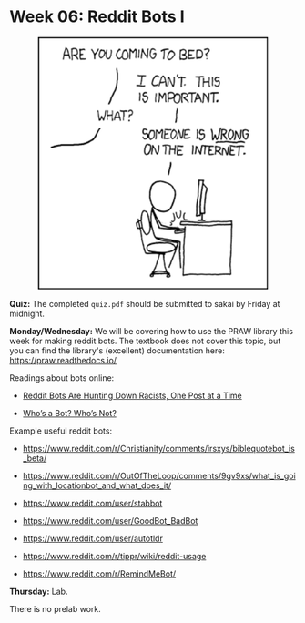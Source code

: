# Week 06: Reddit Bots I

<center>
<img width='80%' src=duty_calls.png />
</center>

**Quiz:**
The completed `quiz.pdf` should be submitted to sakai by Friday at midnight.

**Monday/Wednesday:**
We will be covering how to use the PRAW library this week for making reddit bots.
The textbook does not cover this topic,
but you can find the library's (excellent) documentation here:
https://praw.readthedocs.io/

Readings about bots online:

* [Reddit Bots Are Hunting Down Racists, One Post at a Time](https://www.wired.com/story/reddit-bots-are-hunting-down-racists-one-post-at-a-time/)

* [Who’s a Bot? Who’s Not?](https://www.nytimes.com/2020/06/16/science/social-media-bots-kazemi.html)

Example useful reddit bots:

* https://www.reddit.com/r/Christianity/comments/irsxys/biblequotebot_is_beta/

* https://www.reddit.com/r/OutOfTheLoop/comments/9gv9xs/what_is_going_with_locationbot_and_what_does_it/

* https://www.reddit.com/user/stabbot

* https://www.reddit.com/user/GoodBot_BadBot

* https://www.reddit.com/user/autotldr

* https://www.reddit.com/r/tippr/wiki/reddit-usage

* https://www.reddit.com/r/RemindMeBot/

<!--
* https://www.reddit.com/r/botwatch/comments/9zjqfx/the_best_bot/

* https://www.reddit.com/r/botwatch/top/
-->

<!--
AI written text:

* https://www.reddit.com/r/aigeneratedmemes/top/

* https://www.reddit.com/r/talkwithgpt2bots/comments/gc26tf/make_your_own_gpt2_bot_tutorial_and_script/

* https://bonkerfield.org/2020/04/twenty-minute-gpt2-reply-bot/

* https://play.aidungeon.io

Bots talking to each other:

* https://www.reddit.com/r/SubredditSimulator/

Twitter bots

* https://botwiki.org/bots/twitterbots/
-->

**Thursday:** Lab.

There is no prelab work.

<!--
## Lab
-->
